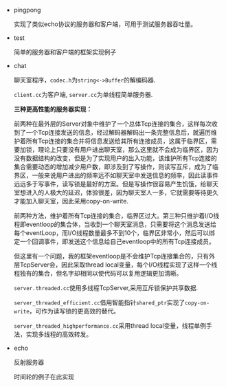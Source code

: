 * pingpong

    实现了类似echo协议的服务器和客户端，可用于测试服务器吞吐量。

* test

    简单的服务器和客户端的框架实现例子

* chat
  
    聊天室程序，`codec.h`为`string<->Buffer`的解编码器. 

    `client.cc`为客户端, `server.cc`为单线程简单服务器.

    **三种更高性能的服务器实现：**

    前两种在最外层的Server对象中维护了一个总体Tcp连接的集合，这样每次收到了一个Tcp连接发送的信息，经过解码器解码出一条完整信息后，就遍历维护着所有Tcp连接的集合并将信息发送给其所有连接成员，这属于临界区，需要加锁，理论上只要没有用户进出聊天室，那么这里就不会成为临界区，因为没有数据结构的改变，但是为了实现用户的出入功能，该维护所有Tcp连接的集合需要动态的增加减少用户数，即涉及到了写操作，则读写互斥，成为了临界区，一般来说用户进出的频率远不如聊天室中发送信息的频率，因此读事件远远多于写事件，读写锁是最好的方案。但是写操作很容易产生饥饿，给聊天室想进入的人极大的延迟，体验很差，因为聊天室人一多，它就需要等待更久才能加入聊天室，因此采用copy-on-write.

    前两种方法，维护着所有Tcp连接的集合，临界区过大。第三种只维护着I/O线程即eventloop的集合体，当收到一个聊天室消息，只需要将这个消息发送给每个eventLoop，而I/O线程数量最多不到10个，临界区非常小，然后可以绑定一个回调事件，即发送这个信息给自己eventloop中的所有Tcp连接成员。

    但这里有一个问题，我的框架eventloop是不会维护Tcp连接集合的，只有外层TcpServer会，因此采取thread local变量，每个I/O线程实现了这样一个线程独有的集合，但名字却相同以使代码可以复用逻辑更加清晰。

    `server.threaded.cc`使用多线程TcpServer,采用互斥锁保护共享数据.

    `server_threaded_efficient.cc`借用智能指针`shared_ptr`实现了`copy-on-write`，可作为读写锁的更高效的替代。

    `server_threaded_highperformance.cc`采用thread local变量，线程单例手法，实现多线程的高效转发。

* echo
  
    反射服务器

    时间轮的例子在此实现